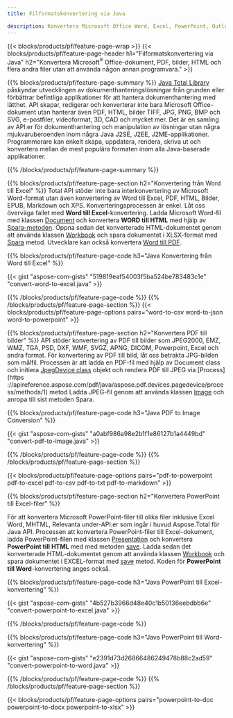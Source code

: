 ```yaml
---
title: Filformatskonvertering via Java 

description: Konvertera Microsoft Office Word, Excel, PowerPoint, Outlook, PDF, HTML, 3D-bilder, diagram, videoformat och olika andra format med bara några rader Java-kod.
---
```


{{< blocks/products/pf/feature-page-wrap >}}
{{< blocks/products/pf/feature-page-header h1="Filformatskonvertering via Java" h2="Konvertera Microsoft<sup>&reg;</sup> Office-dokument, PDF, bilder, HTML och flera andra filer utan att använda någon annan programvara." >}}

{{% blocks/products/pf/feature-page-summary %}}
[Java Total Library](https://products.aspose.com/total/java/) påskyndar utvecklingen av dokumenthanteringslösningar från grunden eller förbättrar befintliga applikationer för att hantera dokumenthantering med lätthet. API skapar, redigerar och konverterar inte bara Microsoft Office-dokument utan hanterar även PDF, HTML, bilder TIFF, JPG, PNG, BMP och SVG, e-postfiler, videoformat, 3D, CAD och mycket mer. Det är en samling av API:er för dokumenthantering och manipulation av lösningar utan några mjukvaruberoenden inom några Java J2SE, J2EE, J2ME-applikationer. Programmerare kan enkelt skapa, uppdatera, rendera, skriva ut och konvertera mellan de mest populära formaten inom alla Java-baserade applikationer.

{{% /blocks/products/pf/feature-page-summary  %}}

{{% blocks/products/pf/feature-page-section  h2="Konvertering från Word till Excel" %}}
Total API stöder inte bara interkonvertering av Microsoft Word-format utan även konvertering av Word till Excel, PDF, HTML, Bilder, EPUB, Markdown och XPS. Konverteringsprocessen är enkel. Låt oss överväga fallet med **Word till Excel**-konvertering. Ladda Microsoft Word-fil med klassen [Document](https://reference.aspose.com/words/java/com.aspose.words/Document) och konvertera **WORD till HTML** med hjälp av [Spara-metoden](https://reference.aspose.com/words/java/com.aspose.words/Document#save(java.lang.String,com.aspose.words.SaveOptions)). Öppna sedan det konverterade HTML-dokumentet genom att använda klassen [Workbook](https://reference.aspose.com/cells/java/com.aspose.cells/Workbook) och spara dokumentet i XLSX-format med [Spara](https://reference.aspose.com/cells/java/com.aspose.cells/workbook#save(java.lang.String,%20com.aspose.cells.SaveOptions)) metod.
 Utvecklare kan också konvertera [Word till PDF](https://products.aspose.com/words/java/conversion/word-to-pdf/).


{{% blocks/products/pf/feature-page-code h3="Java Konvertering från Word till Excel" %}}

{{< gist "aspose-com-gists" "519819eaf54003f5ba524be783483c1e" "convert-word-to-excel.java" >}}

{{% /blocks/products/pf/feature-page-code  %}}
{{% /blocks/products/pf/feature-page-section %}}
{{< blocks/products/pf/feature-page-options pairs="word-to-csv word-to-json word-to-powerpoint" >}}


{{% blocks/products/pf/feature-page-section  h2="Konvertera PDF till bilder" %}}
API stöder konvertering av PDF till bilder som JPEG2000, EMZ, WMZ, TGA, PSD, DXF, WMF, SVGZ, APNG, DICOM, Powerpoint, Excel och andra format. För konvertering av PDF till bild, låt oss betrakta JPG-bilden som målfil. Processen är att ladda en PDF-fil med hjälp av Document class och initiera [JpegDevice class](https://reference.aspose.com/pdf/java/aspose.pdf.devices/jpegdevice) objekt och rendera PDF till JPEG via [Process](https ://apireference.aspose.com/pdf/java/aspose.pdf.devices.pagedevice/process/methods/1) metod
Ladda JPEG-fil genom att använda klassen [Image](https://reference.aspose.com/imaging/java/aspose.imaging/image) och anropa till sist metoden Spara.

{{% blocks/products/pf/feature-page-code h3="Java PDF to Image Conversion" %}}

{{< gist "aspose-com-gists" "a0abf986a98e2b1f1e86127b1a4449bd" "convert-pdf-to-image.java" >}}


{{% /blocks/products/pf/feature-page-code  %}}
{{% /blocks/products/pf/feature-page-section %}}

{{< blocks/products/pf/feature-page-options pairs="pdf-to-powerpoint pdf-to-excel pdf-to-csv pdf-to-txt pdf-to-markdown" >}}

{{% blocks/products/pf/feature-page-section  h2="Konvertera PowerPoint till Excel-filer" %}}

För att konvertera Microsoft PowerPoint-filer till olika filer inklusive Excel Word, MHTML, Relevanta under-API:er som ingår i huvud Aspose.Total för Java API. Processen att konvertera PowerPoint-filer till Excel-dokument, ladda PowerPoint-filen med klassen [Presentation](https://reference.aspose.com/slides/java/com.aspose.slides/Presentation) och konvertera **PowerPoint till HTML** med med metoden [save](https://reference.aspose.com/slides/java/com.aspose.slides/Presentation#save-java.lang.String-int-com.aspose.slides.ISaveOptions-). Ladda sedan det konverterade HTML-dokumentet genom att använda klassen [Workbook](https://reference.aspose.com/cells/java/com.aspose.cells/Workbook) och spara dokumentet i EXCEL-format med [save](https://reference.aspose.com/cells/java/com.aspose.cells/workbook#save(java.lang.String,%20com.aspose.cells.SaveOptions)) metod. Koden för **PowerPoint till Word**-konvertering anges också.

{{% blocks/products/pf/feature-page-code h3="Java PowerPoint till Excel-konvertering" %}}

{{< gist "aspose-com-gists" "4b527b3966d48e40c1b50136eebdbb6e" "convert-powerpoint-to-excel.java" >}}

{{% /blocks/products/pf/feature-page-code %}}

{{% blocks/products/pf/feature-page-code h3="Java PowerPoint till Word-konvertering" %}}

{{< gist "aspose-com-gists" "e2391d73d26866486249478b88c2ad59" "convert-powerpoint-to-word.java" >}}

{{% /blocks/products/pf/feature-page-code %}}
{{% /blocks/products/pf/feature-page-section %}}

{{< blocks/products/pf/feature-page-options pairs="powerpoint-to-doc powerpoint-to-docx powerpoint-to-xlsx" >}}